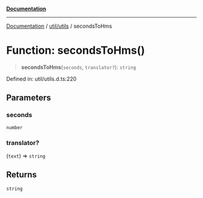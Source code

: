[**Documentation**](../../../index.md)

***

[Documentation](../../../index.md) / [util/utils](../index.md) / secondsToHms

# Function: secondsToHms()

> **secondsToHms**(`seconds`, `translator?`): `string`

Defined in: util/utils.d.ts:220

## Parameters

### seconds

`number`

### translator?

(`text`) => `string`

## Returns

`string`
